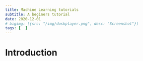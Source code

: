 ```yaml
---
title: Machine Learning tutorials
subtitle: A beginers tutorial
date: 2020-12-01
# bigimg: [{src: "/img/duskplayer.png", desc: "Screenshot"}]
tags: [  ]
---
```



<!--more-->

# Introduction

<!-- {{< highlight javascript >}}
{{< / highlight >}} -->
<br>